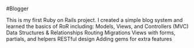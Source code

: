 #Blogger

This is my first Ruby on Rails project.
I created a simple blog system and learned the basics of RoR including:
    Models, Views, and Controllers (MVC)
    Data Structures & Relationships
    Routing
    Migrations
    Views with forms, partials, and helpers
    RESTful design
    Adding gems for extra features
